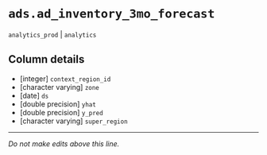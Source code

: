 # `ads.ad_inventory_3mo_forecast`
`analytics_prod` | `analytics`

## Column details
* [integer]   `context_region_id`
* [character varying] `zone`
* [date]      `ds`
* [double precision] `yhat`
* [double precision] `y_pred`
* [character varying] `super_region`

-------------------------------------------------------------------------------
*Do not make edits above this line.*
